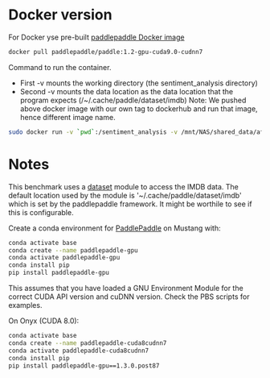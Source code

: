 # Docker version
For Docker yse pre-built [paddlepaddle Docker image](https://hub.docker.com/r/paddlepaddle/paddle)

```bash
docker pull paddlepaddle/paddle:1.2-gpu-cuda9.0-cudnn7
```
Command to run the container.
* First -v mounts the working directory (the sentiment_analysis directory)
* Second -v mounts the data location as the data location that the program expects (/~/.cache/paddle/dataset/imdb)
Note: We pushed above docker image with our own tag to dockerhub and run that image, hence different image name.

```bash
sudo docker run -v `pwd`:/sentiment_analysis -v /mnt/NAS/shared_data/afit_mlperf/training/sentiment_analysis:/root/.cache/paddle/dataset/imdb -it cgret/sentiment_analysis:sa_1.2-gpu-cuda9.0-cudnn7 /bin/bash
```

# Notes

This benchmark uses a [dataset](http://www.paddlepaddle.org/documentation/docs/en/develop/api/data/dataset.html) module
to access the IMDB data.  The default location used by the module is '~/.cache/paddle/dataset/imdb' which is set by the
paddlepaddle framework.  It might be worthile to see if this is configurable.


Create a conda environment for [PaddlePaddle](https://github.com/PaddlePaddle/Paddle) on Mustang with:
```bash
conda activate base
conda create --name paddlepaddle-gpu
conda activate paddlepaddle-gpu
conda install pip
pip install paddlepaddle-gpu
```

This assumes that you have loaded a GNU Environment Module for the correct CUDA API version
and cuDNN version.  Check the PBS scripts for examples.


On Onyx (CUDA 8.0):
```bash
conda activate base
conda create --name paddlepaddle-cuda8cudnn7
conda activate paddlepaddle-cuda8cudnn7
conda install pip
pip install paddlepaddle-gpu==1.3.0.post87
```

